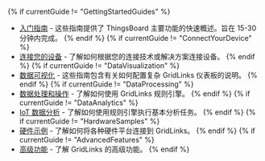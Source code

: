 {% if currentGuide != "GettingStartedGuides" %}
- [入门指南](/docs/paas/guides/#AnchorIDGettingStartedGuides) - 这些指南提供了 ThingsBoard 主要功能的快速概述。旨在 15-30 分钟内完成。
{% endif %}
{% if currentGuide != "ConnectYourDevice" %}
- [连接您的设备](/docs/paas/guides/#AnchorIDConnectYourDevice) - 了解如何根据您的连接技术或解决方案连接设备。
{% endif %}
{% if currentGuide != "DataVisualization" %}
- [数据可视化](/docs/paas/guides/#AnchorIDDataVisualization) - 这些指南包含有关如何配置复杂 GridLinks 仪表板的说明。
{% endif %}
{% if currentGuide != "DataProcessing" %}
- [数据处理和操作](/docs/paas/guides/#AnchorIDDataProcessing) - 了解如何使用 GridLinks 规则引擎。
{% endif %}
{% if currentGuide != "DataAnalytics" %}
- [IoT 数据分析](/docs/paas/guides/#AnchorIDDataAnalytics) - 了解如何使用规则引擎执行基本分析任务。
{% endif %}
{% if currentGuide != "HardwareSamples" %}
- [硬件示例](/docs/paas/guides/#AnchorIDHardwareSamples) - 了解如何将各种硬件平台连接到 GridLinks。
{% endif %}
{% if currentGuide != "AdvancedFeatures" %}
- [高级功能](/docs/paas/guides/#AnchorIDAdvancedFeatures) - 了解 GridLinks 的高级功能。
{% endif %}

<br>